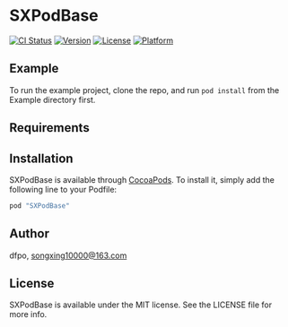 # SXPodBase

[![CI Status](http://img.shields.io/travis/dfpo/SXPodBase.svg?style=flat)](https://travis-ci.org/dfpo/SXPodBase)
[![Version](https://img.shields.io/cocoapods/v/SXPodBase.svg?style=flat)](http://cocoapods.org/pods/SXPodBase)
[![License](https://img.shields.io/cocoapods/l/SXPodBase.svg?style=flat)](http://cocoapods.org/pods/SXPodBase)
[![Platform](https://img.shields.io/cocoapods/p/SXPodBase.svg?style=flat)](http://cocoapods.org/pods/SXPodBase)

## Example

To run the example project, clone the repo, and run `pod install` from the Example directory first.

## Requirements

## Installation

SXPodBase is available through [CocoaPods](http://cocoapods.org). To install
it, simply add the following line to your Podfile:

```ruby
pod "SXPodBase"
```

## Author

dfpo, songxing10000@163.com

## License

SXPodBase is available under the MIT license. See the LICENSE file for more info.
